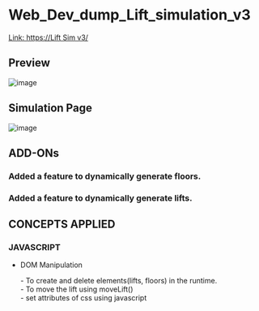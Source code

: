 # Web_Dev_dump_Lift_simulation_v3

[Link: https://Lift Sim v3/](https://ded-lift-sim-v3-1660.netlify.app)

## Preview
![image](https://github.com/DedSec2050/Web_Dev_dump_Lift_simulation_v3/assets/119126965/8b5d7b39-abbd-4deb-a44c-90ac1aa4c082)

## Simulation Page
![image](https://github.com/DedSec2050/Web_Dev_dump_Lift_simulation_v3/assets/119126965/7030c779-8754-467d-b17e-f10c50a718f9)

## ADD-ONs
### Added a feature to dynamically generate floors.
### Added a feature to dynamically generate lifts.

## CONCEPTS APPLIED
### JAVASCRIPT
<ul>
  <li>
    DOM Manipulation
    <p>
      - To create and delete elements(lifts, floors) in the runtime.<br>
      - To move the lift using moveLift()<br> 
      - set attributes of css using javascript
    </p>
  </li>
</ul>
